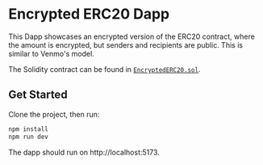 # Encrypted ERC20 Dapp

This Dapp showcases an encrypted version of the ERC20 contract, where the amount is encrypted, but senders and recipients are public. This is similar to Venmo's model.

The Solidity contract can be found in [`EncryptedERC20.sol`](https://github.com/Inco-fhevm/Contracts/blob/main/inco_contract/encryptedERC20.sol).

## Get Started

Clone the project, then run:

```bash
npm install
npm run dev
```

The dapp should run on http://localhost:5173.
